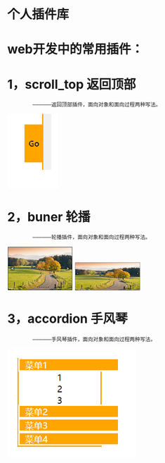 # 个人插件库
# web开发中的常用插件：

# 1，scroll_top 返回顶部
		 	——————返回顶部插件，面向对象和面向过程两种写法。
![返回顶部效果图](https://github.com/lmxyjy/web_plug/blob/master/title_img/top.png)
# 2，buner 轮播
		 	——————轮播插件，面向对象和面向过程两种写法。
![面向过程效果图](https://github.com/lmxyjy/web_plug/blob/master/title_img/buner_pro.png)  ![面向对象效果图](https://github.com/lmxyjy/web_plug/blob/master/title_img/buner_obj.png)

# 3，accordion 手风琴
		 	——————手风琴插件，面向对象和面向过程两种写法。
![返回顶部效果图](https://github.com/lmxyjy/web_plug/blob/master/title_img/acc.png)
			

